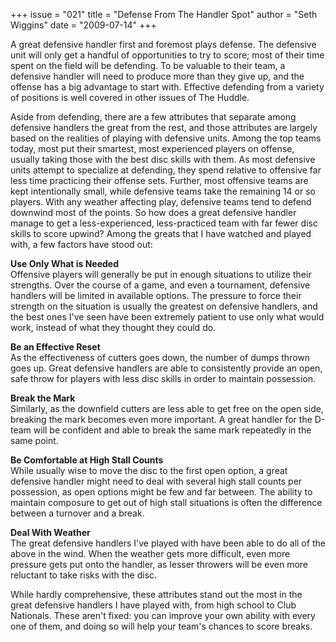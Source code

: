 +++
issue = "021"
title = "Defense From The Handler Spot"
author = "Seth Wiggins"
date = "2009-07-14"
+++

A great defensive handler first and foremost plays defense. The defensive unit
will only get a handful of opportunities to try to score; most of their time
spent on the field will be defending. To be valuable to their team, a
defensive handler will need to produce more than they give up, and the offense
has a big advantage to start with. Effective defending from a variety of
positions is well covered in other issues of The Huddle.  
  
Aside from defending, there are a few attributes that separate among defensive
handlers the great from the rest, and those attributes are largely based on
the realities of playing with defensive units. Among the top teams today, most
put their smartest, most experienced players on offense, usually taking those
with the best disc skills with them. As most defensive units attempt to
specialize at defending, they spend relative to offensive far less time
practicing their offense sets. Further, most offensive teams are kept
intentionally small, while defensive teams take the remaining 14 or so
players. With any weather affecting play, defensive teams tend to defend
downwind most of the points. So how does a great defensive handler manage to
get a less-experienced, less-practiced team with far fewer disc skills to
score upwind? Among the greats that I have watched and played with, a few
factors have stood out:  
  
**Use Only What is Needed**  
Offensive players will generally be put in enough situations to utilize their
strengths. Over the course of a game, and even a tournament, defensive
handlers will be limited in available options. The pressure to force their
strength on the situation is usually the greatest on defensive handlers, and
the best ones I've seen have been extremely patient to use only what would
work, instead of what they thought they could do.  
  
**Be an Effective Reset**  
As the effectiveness of cutters goes down, the number of dumps thrown goes up.
Great defensive handlers are able to consistently provide an open, safe throw
for players with less disc skills in order to maintain possession.  
  
**Break the Mark**  
Similarly, as the downfield cutters are less able to get free on the open
side, breaking the mark becomes even more important. A great handler for the
D-team will be confident and able to break the same mark repeatedly in the
same point.  
  
**Be Comfortable at High Stall Counts**  
While usually wise to move the disc to the first open option, a great
defensive handler might need to deal with several high stall counts per
possession, as open options might be few and far between. The ability to
maintain composure to get out of high stall situations is often the difference
between a turnover and a break.  
  
**Deal With Weather**  
The great defensive handlers I've played with have been able to do all of the
above in the wind. When the weather gets more difficult, even more pressure
gets put onto the handler, as lesser throwers will be even more reluctant to
take risks with the disc.  
  
While hardly comprehensive, these attributes stand out the most in the great
defensive handlers I have played with, from high school to Club Nationals.
These aren't fixed: you can improve your own ability with every one of them,
and doing so will help your team's chances to score breaks.
